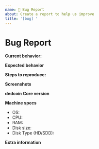 ```yaml
---
name: 🐜 Bug Report
about: Create a report to help us improve
title: '[bug] '
---
```


<!-- Please make sure you are posting an technical issue related to dedcoin Core. --> 

<!-- For general questions about dedcoin or wallet recovery please use one of the various communities:
* [Dedducation on reddit](https://www.reddit.com/r/dedducation/)
* [Discord](https://discord.com/invite/dedcoin) -->

<!-- ISSUES MISSING IMPORTANT INFORMATION MAY BE CLOSED WITHOUT INVESTIGATION. -->

# Bug Report

**Current behavior:**
<!-- Describe how the bug manifests. -->

**Expected behavior**
<!-- Describe what the behavior would be without the bug. -->

**Steps to reproduce:**
<!--  Please explain the steps required to duplicate the issue, especially if you are able to provide a sample application or sample code -->

**Screenshots**
<!-- If the issue is related to the GUI, screenshots can be added to this issue via drag & drop. -->

**dedcoin Core version**
<!-- List the version number/commit ID, and if it is an official binary, self compiled or a distribution package such as PPA. -->

**Machine specs**
- OS:
- CPU:
- RAM:
- Disk size:
- Disk Type (HD/SDD):

**Extra information**
<!-- This is normally the contents of a `debug.log` or `config.log` file. Raw text or a link to a pastebin type site are preferred. -->